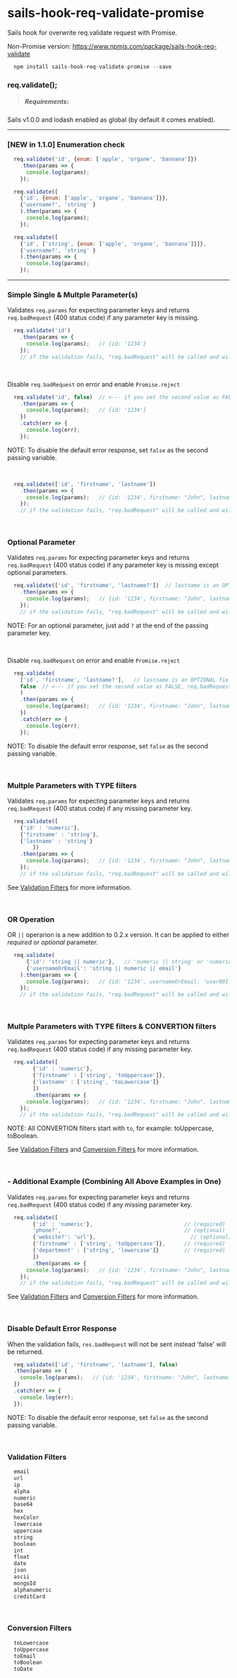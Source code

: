 # sails-hook-req-validate-promise

Sails hook for overwrite req.validate request with Promise.

Non-Promise version: https://www.npmjs.com/package/sails-hook-req-validate

```javascript
  npm install sails-hook-req-validate-promise --save 
```

### req.validate();

> ##### Requirements:
Sails v1.0.0 and lodash enabled as global (by default it comes enabled). 

---
### [NEW in 1.1.0] Enumeration check

```javascript
  req.validate('id', {enum: ['apple', 'organe', 'bannana']})
    .then(params => {  
      console.log(params);
    });
```

```javascript
  req.validate([
    {'id', {enum: ['apple', 'organe', 'bannana']}},
    {'username?', 'string' }
    ).then(params => {  
      console.log(params);
    });
```

```javascript
  req.validate([
    {'id', ['string', {enum: ['apple', 'organe', 'bannana']}]},
    {'username?', 'string' }
    ).then(params => {  
      console.log(params);
    });
```
---


### Simple Single & Multple Parameter(s)
Validates `req.params` for expecting parameter keys and returns `req.badRequest` (400 status code) if any parameter key is missing.


```javascript
  req.validate('id')
    .then(params => {  
      console.log(params);   // {id: '1234'} 
    });
    // if the validation fails, "req.badRequest" will be called and will NOT returns Promise.reject
```
<br>

Disable `req.badRequest` on error and enable `Promise.reject`
```javascript
  req.validate('id', false)  // <--- if you set the second value as FALSE, req.badRequest will NOT be call when error but it will return Promise.reject
    .then(params => {  
      console.log(params);   // {id: '1234'} 
    })
    .catch(err => {
      console.log(err);
    });
```
NOTE: To disable the default error response, set `false` as the second passing variable.

<br>

```javascript
  req.validate(['id', 'firstname', 'lastname'])
    .then(params => {  
      console.log(params);   // {id: '1234', firstname: "John", lastname: "Doe"}
    });
    // if the validation fails, "req.badRequest" will be called and will NOT returns Promise.reject
```

<br>

### Optional Parameter
Validates `req.params` for expecting parameter keys and returns `req.badRequest` (400 status code) if any parameter key is missing except optional parameters.

```javascript
  req.validate(['id', 'firstname', 'lastname?'])  // lastname is an OPTIONAL field 
    .then(params => {  
      console.log(params);   // {id: '1234', firstname: "John", lastname: "Doe"}
    });
    // if the validation fails, "req.badRequest" will be called and will NOT returns Promise.reject
```

NOTE: For an optional parameter, just add `?` at the end of the passing parameter key.

<br>

Disable `req.badRequest` on error and enable `Promise.reject`

```javascript
  req.validate(
    ['id', 'firstname', 'lastname?'],   // lastname is an OPTIONAL field 
    false  // <--- if you set the second value as FALSE, req.badRequest will NOT be call when error but it will return Promise.reject                             
    )  
    .then(params => {  
      console.log(params);   // {id: '1234', firstname: "John", lastname: "Doe"}
    })
    .catch(err => {
      console.log(err);
    });

```
NOTE: To disable the default error response, set `false` as the second passing variable.

<br>

### Multple Parameters with TYPE filters
Validates `req.params` for expecting parameter keys and returns `req.badRequest` (400 status code) if any missing parameter key.

```javascript
  req.validate([
    {'id' : 'numeric'},
    {'firstname' : 'string'}, 
    {'lastname' : 'string'}
		]) 
    .then(params => {  
      console.log(params);   // {id: '1234', firstname: "John", lastname: "Doe"}
    });
    // if the validation fails, "req.badRequest" will be called and will NOT returns Promise.reject
```
See [Validation Filters](#validation_filters) for more information.

<br>

### OR Operation
OR `||` operarion is a new addition to 0.2.x version. It can be applied to either *required* or *optional* parameter.
```javascript
  req.validate(
      {'id': 'string || numeric'},   // 'numeric || string' or 'numeric|| string' are OK. Space will be ignored
      {'usernameOrEmail': 'string || numeric || email'}
    ).then(params => {  
      console.log(params);   // {id: '1234', usernameOrEmail: 'user001'} 
    });
    // if the validation fails, "req.badRequest" will be called and will NOT returns Promise.reject
```
<br>


### Multple Parameters with TYPE filters & CONVERTION filters
Validates `req.params` for expecting parameter keys and returns `req.badRequest` (400 status code) if any missing parameter key.

```javascript
  req.validate([
		{'id' : 'numeric'},
		{'firstname' : ['string', 'toUppercase']}, 
		{'lastname' : ['string', 'toLowercase']}
		])
		.then(params => {  
      console.log(params);   // {id: '1234', firstname: "John", lastname: "Doe"}
    });
    // if the validation fails, "req.badRequest" will be called and will NOT returns Promise.reject// if the validation fails, "req.badRequest" will NOT returns Promise.reject
```
NOTE: All CONVERTION filters start with `to`, for example: toUppercase, toBoolean.

See [Validation Filters](#validation_filters) and [Conversion Filters](#conversion_filters) for more information.

<br>

### - Additional Example (Combining All Above Examples in One) 
Validates `req.params` for expecting parameter keys and returns `req.badRequest` (400 status code) if any missing parameter key.

```javascript
  req.validate([
		{'id' : 'numeric'},                             // (required) 'id' param as NUMERIC type
		'phone?',                                       // (optional) 'phone' as ANY type
		{'website?': 'url'},                              // (optional) 'website' as URL type
		{'firstname' : ['string', 'toUppercase']},      // (required) 'firstname' as STRING type and convert to UPPERCASE
		{'department' : ['string', 'lowercase']}        // (required) 'department' as STRING type and must be LOWERCASE input
		])
		.then(params => {  
      console.log(params);   // {id: '1234', firstname: "John", lastname: "Doe"}
    });
    // if the validation fails, "req.badRequest" will be called and will NOT returns Promise.reject
```
See [Validation Filters](#validation_filters) and [Conversion Filters](#conversion_filters) for more information.

<br>

### Disable Default Error Response  
When the validation fails, `res.badRequest` will not be sent instead 'false' will be returned.

```javascript
  req.validate(['id', 'firstname', 'lastname'], false)
  .then(params => {  
    console.log(params);   // {id: '1234', firstname: "John", lastname: "Doe"}
  })
  .catch(err => {
    console.log(err);
  });

```
NOTE: To disable the default error response, set `false` as the second passing variable.

<br>

### <a name="validation_filters"></a>Validation Filters

```javascript  
  email
  url
  ip
  alpha
  numeric
  base64
  hex
  hexColor
  lowercase
  uppercase
  string
  boolean
  int
  float
  date
  json
  ascii
  mongoId
  alphanumeric
  creditCard
```

<br>

### <a name="conversion_filters"></a>Conversion Filters

```javascript  
  toLowercase
  toUppercase
  toEmail
  toBoolean
  toDate
```
